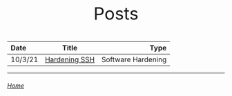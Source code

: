 <p style="text-align: center; font-size: 40px;">Posts</p>


|Date|Title|Type|
|:-  |:-:| -:|
|10/3/21|[Hardening SSH](https://mksipe.github.io/mksipe/posts/hardeningssh)|Software Hardening|


---

###### [Home](https://mksipe.github.io/mksipe/)